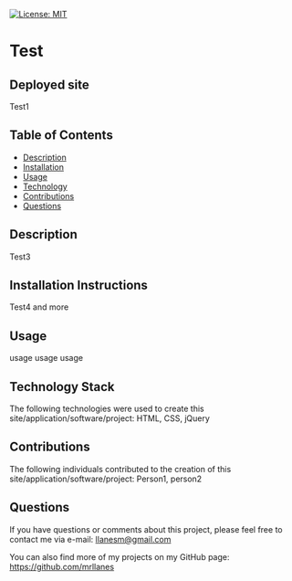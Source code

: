 
[![License: MIT](https://img.shields.io/badge/License-MIT-yellow.svg)](https://opensource.org/licenses/MIT)

# Test

## Deployed site

Test1

## Table of Contents

* [Description](#description)
* [Installation](#installation)
* [Usage](#usage)
* [Technology](#technology)
* [Contributions](#contributions)
* [Questions](#questions)

## Description

Test3

## Installation Instructions

Test4 and more

## Usage

usage usage usage

## Technology Stack

The following technologies were used to create this site/application/software/project:
HTML, CSS, jQuery

## Contributions

The following individuals contributed to the creation of this site/application/software/project:
Person1, person2

## Questions

If you have questions or comments about this project, please feel free to contact me via e-mail:
llanesm@gmail.com

You can also find more of my projects on my GitHub page:
https://github.com/mrllanes

